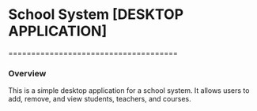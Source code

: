 # School System [DESKTOP APPLICATION]
=====================================
### Overview
This is a simple desktop application for a school system. It allows users to add, remove, and  view students, teachers, and courses.
 
